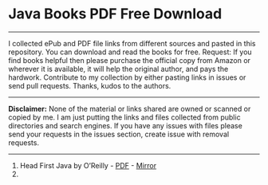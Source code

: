# Java Books PDF Free Download
---

I collected ePub and PDF file links from different sources and pasted in this repository. You can download and read the books for free. Request: If you find books helpful then please purchase the official copy from Amazon or wherever it is available, it will help the original author, and pays the hardwork. Contribute to my collection by either pasting links in issues or send pull requests. Thanks, kudos to the authors.

---


**Disclaimer:** None of the material or links shared are owned or scanned or copied by me. I am just putting the links and files collected from public directories and search engines. If you have any issues with files please send your requests in the issues section, create issue with removal requests.

---

1. Head First Java by O’Reilly - [PDF](http://index-of.es/Programming/O%27Reilly%20Desining%20Series/O%27Reilly%20Head%20First%20Object-Oriented%20Design%20and%20Analysis.pdf) - [Mirror](https://uploadrar.com/cf1iiekt3rbq)
2. 
